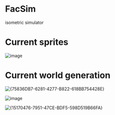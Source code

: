 # FacSim

isometric simulator

# Current sprites

![image](https://github.com/user-attachments/assets/07cbba0a-dc57-4855-92ab-11fd701b3743)

# Current world generation

![{75836DB7-6281-4277-B822-618BB754428E}](https://github.com/user-attachments/assets/4791912e-745f-4140-962c-274e7e78bc02)

![image](https://github.com/user-attachments/assets/8b614766-c994-461b-a30d-d47a8e0c5086)

![{15170476-7951-47CE-BDF5-598D519B66FA}](https://github.com/user-attachments/assets/670470b7-6b72-4b10-9fbf-f6fee9dd0868)
